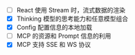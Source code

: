 - [ ] React 使用 Stream 时，流式数据的渲染
- [x] Thinking 模型的思考能力和任意模型组合
- [x] Config 配置信息的本地加载
- [ ] MCP 的资源和 Prompt 信息的利用
- [x] MCP 支持 SSE 和 WS 协议
